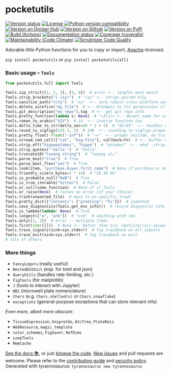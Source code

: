 # pocketutils

[![Version status](https://img.shields.io/pypi/status/pocketutils?label=status)](https://pypi.org/project/pocketutils)
[![License](https://img.shields.io/badge/License-Apache%202.0-blue.svg)](https://opensource.org/licenses/Apache-2.0)
[![Python version compatibility](https://img.shields.io/pypi/pyversions/pocketutils?label=Python)](https://pypi.org/project/pocketutils)
[![Version on Docker Hub](https://img.shields.io/docker/v/dmyersturnbull/pocketutils?color=green&label=Docker%20Hub)](https://hub.docker.com/repository/docker/dmyersturnbull/pocketutils)
[![Version on Github](https://img.shields.io/github/v/release/dmyersturnbull/pocketutils?include_prereleases&label=GitHub)](https://github.com/dmyersturnbull/pocketutils/releases)
[![Version on PyPi](https://img.shields.io/pypi/v/pocketutils?label=PyPi)](https://pypi.org/project/pocketutils)  
[![Build (Actions)](https://img.shields.io/github/workflow/status/dmyersturnbull/pocketutils/Build%20&%20test?label=Tests)](https://github.com/dmyersturnbull/pocketutils/actions)
[![Documentation status](https://readthedocs.org/projects/pocketutils/badge)](https://pocketutils.readthedocs.io/en/stable/)
[![Coverage (coveralls)](https://coveralls.io/repos/github/dmyersturnbull/pocketutils/badge.svg?branch=main&service=github)](https://coveralls.io/github/dmyersturnbull/pocketutils?branch=main)
[![Maintainability (Code Climate)](https://api.codeclimate.com/v1/badges/eea2b741dbbbb74ad18a/maintainability)](https://codeclimate.com/github/dmyersturnbull/pocketutils/maintainability)
[![Scrutinizer Code Quality](https://scrutinizer-ci.com/g/dmyersturnbull/pocketutils/badges/quality-score.png?b=main)](https://scrutinizer-ci.com/g/dmyersturnbull/pocketutils/?branch=main)

Adorable little Python functions for you to copy or import,
[Apache](https://spdx.org/licenses/Apache-2.0.html)-licensed.

`pip install pocketutils` or
`pip install pocketutils[all]`

### Basic usage – `Tools`

```python
from pocketutils.full import Tools

Tools.zip_strict([1, 2, 3], [5, 6])  # error <-- lengths must match
Tools.strip_brackets("( (xy)")  # "(xy" <-- strips paired only
Tools.sanitize_path("x\ty")  # "xy"  <-- very robust cross-platform sanitization
Tools.delete_surefire("my_file")  # <-- Attempts to fix permissions if needed
Tools.git_description("my_repo").tag  # <-- get git repo info
Tools.pretty_function(lambda s: None)  # "<λ(1)> <-- decent name for any object
Tools.roman_to_arabic("XIV")  # 14  <-- inverse function too
Tools.delta_time_to_str(delta_sec=60 * 2 + 5)  # "02:05"  <-- handles days too
Tools.round_to_sigfigs(135.3, 2)  # 140  <-- rounding to sigfigs-proper
Tools.pretty_float(-float("-inf"))  # "−∞"  <-- proper unicode, no trailing 0s
Tools.stream_cmd_call(["cat", "big-file"], callback=fn)  # <-- buffer never fills
Tools.strip_off("hippopotamus", "hippo")  # "potamus"  <-- what .strip() should do
Tools.strip_quotes("'hello'")  # "hello"
Tools.truncate10("looong string")  # "looong st…"
Tools.parse_bool("true")  # True
Tools.parse_bool_flex("yes")  # True
Tools.look(item, "purchase.buyer.first_name")  # None if purchase or buyer is None
Tools.friendly_size(n_bytes=2 * 14)  # "16.38 kb"
Tools.is_probable_null("NaN")  # True
Tools.is_true_iterable("kitten")  # False
Tools.or_null(some_function)  # None if it fails
Tools.or_raise(None)  # raises an error (of your choice)
Tools.trash(unwanted_file)  # move to os-specific trash
Tools.pretty_dict({"contents": {"greeting": "hi"}})  # indented
Tools.save_diagnostics(Tools.get_env_info())  # record diagnostic info
Tools.is_lambda(lambda: None)  # True
Tools.longest(["a", "a+b"])  # "a+b"  # anything with len
Tools.only([1, 2])  # error -- multiple items
Tools.first(iter([]))  # None <-- better than try: next(iter(x)) except:...
Tools.trace_signals(sink=sys.stderr)  # log traceback on all signals
Tools.trace_exit(sink=sys.stderr)  # log traceback on exit
# lots of others
```

### More things

- `FancyLoguru` (really useful)
- `NestedDotDict` (esp. for toml and json)
- `QueryUtils` (handles rate-limiting, etc.)
- `FigTools` (for matplotlib)
- `J` (tools to interact with Jupyter)
- `WB1` (microwell plate nomenclature)
- `Chars` (e.g. `Chars.shelled(s)` or `Chars.snowflake`)
- `exceptions` (general-purpose exceptions that can store relevant info)

_Even more, albeit more obscure:_

- `TissueExpression`, `UniprotGo`, `AtcTree`, `PlateRois`
- `WebResource`, `magic_template`
- `color_schemes`, `FigSaver`, `RefDims`
- `LoopTools`
- `MemCache`

[See the docs 📚](https://pocketutils.readthedocs.io/en/stable/), or just
[browse the code](https://github.com/dmyersturnbull/pocketutils/tree/main/pocketutils).
[New issues](https://github.com/dmyersturnbull/pocketutils/issues) and pull requests are welcome.
Please refer to the [contributing guide](https://github.com/dmyersturnbull/pocketutils/blob/main/CONTRIBUTING.md)
and [security policy](https://github.com/dmyersturnbull/pocketutils/blob/main/SECURITY.md).
Generated with tyrannosaurus: `tyrannosaurus new tyrannosaurus`
